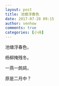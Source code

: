 ```yaml
---
layout: post
title: 池塘浮春色
date: 2017-07-28 09:15
author: venhow
comments: true
categories: [小诗]
---
```

池塘浮春色，

杨柳掩残冬。

一燕一鹧鸪，

原是二月中？
